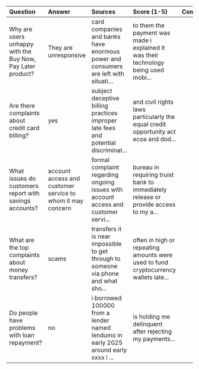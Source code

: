 | Question                                                   | Answer                                                     | Sources                                                                                                                                                                   | Score (1-5)   | Comments   |
|:-----------------------------------------------------------|:-----------------------------------------------------------|:--------------------------------------------------------------------------------------------------------------------------------------------------------------------------|:--------------|:-----------|
| Why are users unhappy with the Buy Now, Pay Later product? | They are unresponsive                                      | card companies and banks have enormous power and consumers are left with situati... | to them the payment was made i explained it was their technology being used mobi... |               |            |
| Are there complaints about credit card billing?            | yes                                                        | subject deceptive billing practices improper late fees and potential discriminat... | and civil rights laws particularly the equal credit opportunity act ecoa and dod... |               |            |
| What issues do customers report with savings accounts?     | account access and customer service to whom it may concern | formal complaint regarding ongoing issues with account access and customer servi... | bureau in requiring truist bank to immediately release or provide access to my a... |               |            |
| What are the top complaints about money transfers?         | scams                                                      | transfers it is near impossible to get through to someone via phone and what sho... | often in high or repeating amounts were used to fund cryptocurrency wallets late... |               |            |
| Do people have problems with loan repayment?               | no                                                         | i borrowed 100000 from a lender named lendumo in early 2025 around early xxxx i ... | is holding me delinquent after rejecting my payments...                             |               |            |